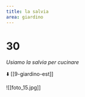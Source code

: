```yaml
---
title: la salvia
area: giardino
---
```

# 30
_Usiamo la salvia per cucinare_

⬇️ [[9-giardino-est]]

![[foto_15.jpg]]